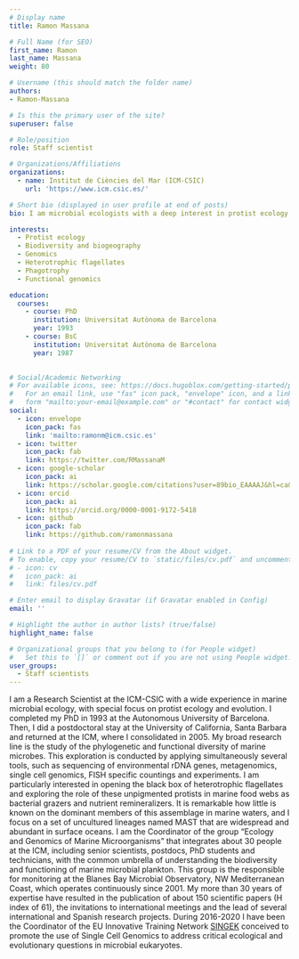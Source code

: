 ```yaml
---
# Display name
title: Ramon Massana

# Full Name (for SEO)
first_name: Ramon
last_name: Massana
weight: 80

# Username (this should match the folder name)
authors:
- Ramon-Massana

# Is this the primary user of the site?
superuser: false

# Role/position
role: Staff scientist

# Organizations/Affiliations
organizations:
  - name: Institut de Ciències del Mar (ICM-CSIC)
    url: 'https://www.icm.csic.es/'

# Short bio (displayed in user profile at end of posts)
bio: I am microbial ecologists with a deep interest in protist ecology and evolution

interests:
  - Protist ecology
  - Biodiversity and biogeography
  - Genomics
  - Heterotrophic flagellates
  - Phagotrophy
  - Functional genomics

education:
  courses:
    - course: PhD 
      institution: Universitat Autònoma de Barcelona
      year: 1993
    - course: BsC
      institution: Universitat Autònoma de Barcelona
      year: 1987
   

# Social/Academic Networking
# For available icons, see: https://docs.hugoblox.com/getting-started/page-builder/#icons
#   For an email link, use "fas" icon pack, "envelope" icon, and a link in the
#   form "mailto:your-email@example.com" or "#contact" for contact widget.
social:
  - icon: envelope
    icon_pack: fas
    link: 'mailto:ramonm@icm.csic.es'
  - icon: twitter
    icon_pack: fab
    link: https://twitter.com/RMassanaM
  - icon: google-scholar
    icon_pack: ai
    link: https://scholar.google.com/citations?user=89bio_EAAAAJ&hl=ca&oi=ao
  - icon: orcid
    icon_pack: ai
    link: https://orcid.org/0000-0001-9172-5418
  - icon: github
    icon_pack: fab
    link: https://github.com/ramonmassana
    
# Link to a PDF of your resume/CV from the About widget.
# To enable, copy your resume/CV to `static/files/cv.pdf` and uncomment the lines below.
# - icon: cv
#   icon_pack: ai
#   link: files/cv.pdf

# Enter email to display Gravatar (if Gravatar enabled in Config)
email: ''

# Highlight the author in author lists? (true/false)
highlight_name: false

# Organizational groups that you belong to (for People widget)
#   Set this to `[]` or comment out if you are not using People widget.
user_groups:
  - Staff scientists
---
```


I am a Research Scientist at the ICM-CSIC with a wide experience in marine microbial ecology, with special focus on protist ecology and evolution. I completed my PhD in 1993 at the Autonomous University of Barcelona. Then, I did a postdoctoral stay at the University of California, Santa Barbara and returned at the ICM, where I consolidated in 2005. My broad research line is the study of the phylogenetic and functional diversity of marine microbes. This exploration is conducted by applying simultaneously several tools, such as sequencing of environmental rDNA genes, metagenomics, single cell genomics, FISH specific countings and experiments. I am particularly interested in opening the black box of heterotrophic flagellates and exploring the role of these unpigmented protists in marine food webs as bacterial grazers and nutrient remineralizers. It is remarkable how little is known on the dominant members of this assemblage in marine waters, and I focus on a set of uncultured lineages named MAST that are widespread and abundant in surface oceans. I am the Coordinator of the group “Ecology and Genomics of Marine Microorganisms” that integrates about 30 people at the ICM, including senior scientists, postdocs, PhD students and technicians, with the common umbrella of understanding the biodiversity and functioning of marine microbial plankton. This group is the responsible for monitoring at the Blanes Bay Microbial Observatory, NW Mediterranean Coast, which operates continuously since 2001. My more than 30 years of expertise have resulted in the publication of about 150 scientific papers (H index of 61), the invitations to international meetings and the lead of several international and Spanish research projects. During 2016-2020 I have been the Coordinator of the EU Innovative Training Network [SINGEK](http://www.singek.eu) conceived to promote the use of Single Cell Genomics to address critical ecological and evolutionary questions in microbial eukaryotes. 
